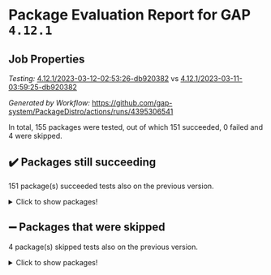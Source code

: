 # Package Evaluation Report for GAP `4.12.1`

## Job Properties

*Testing:* [4.12.1/2023-03-12-02:53:26-db920382](https://github.com/gap-system/PackageDistro/blob/data/reports/4.12.1/2023-03-12-02:53:26-db920382) vs [4.12.1/2023-03-11-03:59:25-db920382](https://github.com/gap-system/PackageDistro/blob/data/reports/4.12.1/2023-03-11-03:59:25-db920382)

*Generated by Workflow:* https://github.com/gap-system/PackageDistro/actions/runs/4395306541

In total, 155 packages were tested, out of which 151 succeeded, 0 failed and 4 were skipped.

## :heavy_check_mark: Packages still succeeding

151 package(s) succeeded tests also on the previous version.
<details><summary>Click to show packages!</summary>

- 4ti2interface 2023.02-04 [(success)](https://github.com/gap-system/PackageDistro/actions/runs/4395306541/jobs/7697092749)
- ace 5.6.2 [(success)](https://github.com/gap-system/PackageDistro/actions/runs/4395306541/jobs/7697092812)
- aclib 1.3.2 [(success)](https://github.com/gap-system/PackageDistro/actions/runs/4395306541/jobs/7697092862)
- agt 0.3.1 [(success)](https://github.com/gap-system/PackageDistro/actions/runs/4395306541/jobs/7697092921)
- alnuth 3.2.1 [(success)](https://github.com/gap-system/PackageDistro/actions/runs/4395306541/jobs/7697092996)
- anupq 3.3.0 [(success)](https://github.com/gap-system/PackageDistro/actions/runs/4395306541/jobs/7697093080)
- atlasrep 2.1.6 [(success)](https://github.com/gap-system/PackageDistro/actions/runs/4395306541/jobs/7697093145)
- autodoc 2022.10.20 [(success)](https://github.com/gap-system/PackageDistro/actions/runs/4395306541/jobs/7697093189)
- automata 1.15 [(success)](https://github.com/gap-system/PackageDistro/actions/runs/4395306541/jobs/7697093242)
- automgrp 1.3.2 [(success)](https://github.com/gap-system/PackageDistro/actions/runs/4395306541/jobs/7697093292)
- autpgrp 1.11 [(success)](https://github.com/gap-system/PackageDistro/actions/runs/4395306541/jobs/7697093357)
- cap 2023.03-02 [(success)](https://github.com/gap-system/PackageDistro/actions/runs/4395306541/jobs/7697093406)
- caratinterface 2.3.4 [(success)](https://github.com/gap-system/PackageDistro/actions/runs/4395306541/jobs/7697093466)
- cddinterface 2022.11.01 [(success)](https://github.com/gap-system/PackageDistro/actions/runs/4395306541/jobs/7697093524)
- circle 1.6.6 [(success)](https://github.com/gap-system/PackageDistro/actions/runs/4395306541/jobs/7697093569)
- classicpres 1.22 [(success)](https://github.com/gap-system/PackageDistro/actions/runs/4395306541/jobs/7697093638)
- cohomolo 1.6.11 [(success)](https://github.com/gap-system/PackageDistro/actions/runs/4395306541/jobs/7697093693)
- congruence 1.2.5 [(success)](https://github.com/gap-system/PackageDistro/actions/runs/4395306541/jobs/7697093750)
- corelg 1.56 [(success)](https://github.com/gap-system/PackageDistro/actions/runs/4395306541/jobs/7697093809)
- crime 1.6 [(success)](https://github.com/gap-system/PackageDistro/actions/runs/4395306541/jobs/7697093891)
- crisp 1.4.6 [(success)](https://github.com/gap-system/PackageDistro/actions/runs/4395306541/jobs/7697093970)
- crypting 0.10.4 [(success)](https://github.com/gap-system/PackageDistro/actions/runs/4395306541/jobs/7697094034)
- cryst 4.1.25 [(success)](https://github.com/gap-system/PackageDistro/actions/runs/4395306541/jobs/7697094099)
- crystcat 1.1.10 [(success)](https://github.com/gap-system/PackageDistro/actions/runs/4395306541/jobs/7697094181)
- ctbllib 1.3.5 [(success)](https://github.com/gap-system/PackageDistro/actions/runs/4395306541/jobs/7697094280)
- cubefree 1.19 [(success)](https://github.com/gap-system/PackageDistro/actions/runs/4395306541/jobs/7697094361)
- curlinterface 2.3.1 [(success)](https://github.com/gap-system/PackageDistro/actions/runs/4395306541/jobs/7697094434)
- cvec 2.7.6 [(success)](https://github.com/gap-system/PackageDistro/actions/runs/4395306541/jobs/7697094527)
- datastructures 0.3.0 [(success)](https://github.com/gap-system/PackageDistro/actions/runs/4395306541/jobs/7697094585)
- deepthought 1.0.6 [(success)](https://github.com/gap-system/PackageDistro/actions/runs/4395306541/jobs/7697094659)
- design 1.8 [(success)](https://github.com/gap-system/PackageDistro/actions/runs/4395306541/jobs/7697094743)
- difsets 2.3.1 [(success)](https://github.com/gap-system/PackageDistro/actions/runs/4395306541/jobs/7697094807)
- digraphs 1.6.1 [(success)](https://github.com/gap-system/PackageDistro/actions/runs/4395306541/jobs/7697094879)
- edim 1.3.6 [(success)](https://github.com/gap-system/PackageDistro/actions/runs/4395306541/jobs/7697094943)
- example 4.3.4 [(success)](https://github.com/gap-system/PackageDistro/actions/runs/4395306541/jobs/7697094999)
- examplesforhomalg 2023.02-04 [(success)](https://github.com/gap-system/PackageDistro/actions/runs/4395306541/jobs/7697095059)
- factint 1.6.3 [(success)](https://github.com/gap-system/PackageDistro/actions/runs/4395306541/jobs/7697095136)
- ferret 1.0.9 [(success)](https://github.com/gap-system/PackageDistro/actions/runs/4395306541/jobs/7697095202)
- fga 1.4.0 [(success)](https://github.com/gap-system/PackageDistro/actions/runs/4395306541/jobs/7697095264)
- fining 1.5.5 [(success)](https://github.com/gap-system/PackageDistro/actions/runs/4395306541/jobs/7697095324)
- float 1.0.3 [(success)](https://github.com/gap-system/PackageDistro/actions/runs/4395306541/jobs/7697095392)
- format 1.4.3 [(success)](https://github.com/gap-system/PackageDistro/actions/runs/4395306541/jobs/7697095450)
- forms 1.2.9 [(success)](https://github.com/gap-system/PackageDistro/actions/runs/4395306541/jobs/7697095510)
- fplsa 1.2.6 [(success)](https://github.com/gap-system/PackageDistro/actions/runs/4395306541/jobs/7697095571)
- fr 2.4.12 [(success)](https://github.com/gap-system/PackageDistro/actions/runs/4395306541/jobs/7697095633)
- francy 1.2.5 [(success)](https://github.com/gap-system/PackageDistro/actions/runs/4395306541/jobs/7697095705)
- fwtree 1.3 [(success)](https://github.com/gap-system/PackageDistro/actions/runs/4395306541/jobs/7697095788)
- gapdoc 1.6.6 [(success)](https://github.com/gap-system/PackageDistro/actions/runs/4395306541/jobs/7697095885)
- gauss 2023.02-04 [(success)](https://github.com/gap-system/PackageDistro/actions/runs/4395306541/jobs/7697095972)
- gaussforhomalg 2023.02-04 [(success)](https://github.com/gap-system/PackageDistro/actions/runs/4395306541/jobs/7697096037)
- gbnp 1.0.5 [(success)](https://github.com/gap-system/PackageDistro/actions/runs/4395306541/jobs/7697096119)
- generalizedmorphismsforcap 2023.02-01 [(success)](https://github.com/gap-system/PackageDistro/actions/runs/4395306541/jobs/7697096183)
- genss 1.6.8 [(success)](https://github.com/gap-system/PackageDistro/actions/runs/4395306541/jobs/7697096273)
- gradedmodules 2023.02-04 [(success)](https://github.com/gap-system/PackageDistro/actions/runs/4395306541/jobs/7697096368)
- gradedringforhomalg 2023.02-04 [(success)](https://github.com/gap-system/PackageDistro/actions/runs/4395306541/jobs/7697096463)
- grape 4.9.0 [(success)](https://github.com/gap-system/PackageDistro/actions/runs/4395306541/jobs/7697096567)
- groupoids 1.73 [(success)](https://github.com/gap-system/PackageDistro/actions/runs/4395306541/jobs/7697096632)
- grpconst 2.6.4 [(success)](https://github.com/gap-system/PackageDistro/actions/runs/4395306541/jobs/7697096711)
- guarana 0.96.3 [(success)](https://github.com/gap-system/PackageDistro/actions/runs/4395306541/jobs/7697096797)
- guava 3.18 [(success)](https://github.com/gap-system/PackageDistro/actions/runs/4395306541/jobs/7697096884)
- hap 1.53 [(success)](https://github.com/gap-system/PackageDistro/actions/runs/4395306541/jobs/7697096947)
- hapcryst 0.1.15 [(success)](https://github.com/gap-system/PackageDistro/actions/runs/4395306541/jobs/7697097002)
- hecke 1.5.3 [(success)](https://github.com/gap-system/PackageDistro/actions/runs/4395306541/jobs/7697097064)
- help 3.5 [(success)](https://github.com/gap-system/PackageDistro/actions/runs/4395306541/jobs/7697097132)
- homalg 2023.02-05 [(success)](https://github.com/gap-system/PackageDistro/actions/runs/4395306541/jobs/7697097172)
- homalgtocas 2023.02-04 [(success)](https://github.com/gap-system/PackageDistro/actions/runs/4395306541/jobs/7697097230)
- idrel 2.45 [(success)](https://github.com/gap-system/PackageDistro/actions/runs/4395306541/jobs/7697097294)
- images 1.3.1 [(success)](https://github.com/gap-system/PackageDistro/actions/runs/4395306541/jobs/7697097347)
- intpic 0.3.0 [(success)](https://github.com/gap-system/PackageDistro/actions/runs/4395306541/jobs/7697097400)
- io 4.8.1 [(success)](https://github.com/gap-system/PackageDistro/actions/runs/4395306541/jobs/7697097461)
- io_forhomalg 2023.02-04 [(success)](https://github.com/gap-system/PackageDistro/actions/runs/4395306541/jobs/7697097512)
- irredsol 1.4.4 [(success)](https://github.com/gap-system/PackageDistro/actions/runs/4395306541/jobs/7697097574)
- json 2.1.1 [(success)](https://github.com/gap-system/PackageDistro/actions/runs/4395306541/jobs/7697097649)
- jupyterkernel 1.5.0 [(success)](https://github.com/gap-system/PackageDistro/actions/runs/4395306541/jobs/7697097719)
- jupyterviz 1.5.6 [(success)](https://github.com/gap-system/PackageDistro/actions/runs/4395306541/jobs/7697097772)
- kan 1.35 [(success)](https://github.com/gap-system/PackageDistro/actions/runs/4395306541/jobs/7697097816)
- kbmag 1.5.11 [(success)](https://github.com/gap-system/PackageDistro/actions/runs/4395306541/jobs/7697097858)
- laguna 3.9.6 [(success)](https://github.com/gap-system/PackageDistro/actions/runs/4395306541/jobs/7697097909)
- liealgdb 2.2.1 [(success)](https://github.com/gap-system/PackageDistro/actions/runs/4395306541/jobs/7697097956)
- liepring 2.8 [(success)](https://github.com/gap-system/PackageDistro/actions/runs/4395306541/jobs/7697098026)
- liering 2.4.2 [(success)](https://github.com/gap-system/PackageDistro/actions/runs/4395306541/jobs/7697098073)
- linearalgebraforcap 2023.03-01 [(success)](https://github.com/gap-system/PackageDistro/actions/runs/4395306541/jobs/7697098119)
- localizeringforhomalg 2023.02-04 [(success)](https://github.com/gap-system/PackageDistro/actions/runs/4395306541/jobs/7697098167)
- loops 3.4.3 [(success)](https://github.com/gap-system/PackageDistro/actions/runs/4395306541/jobs/7697098215)
- lpres 1.0.3 [(success)](https://github.com/gap-system/PackageDistro/actions/runs/4395306541/jobs/7697098257)
- majoranaalgebras 1.5.1 [(success)](https://github.com/gap-system/PackageDistro/actions/runs/4395306541/jobs/7697098316)
- mapclass 1.4.6 [(success)](https://github.com/gap-system/PackageDistro/actions/runs/4395306541/jobs/7697098380)
- matgrp 0.70 [(success)](https://github.com/gap-system/PackageDistro/actions/runs/4395306541/jobs/7697098430)
- matricesforhomalg 2023.02-04 [(success)](https://github.com/gap-system/PackageDistro/actions/runs/4395306541/jobs/7697098469)
- modisom 2.5.4 [(success)](https://github.com/gap-system/PackageDistro/actions/runs/4395306541/jobs/7697098516)
- modulepresentationsforcap 2023.02-03 [(success)](https://github.com/gap-system/PackageDistro/actions/runs/4395306541/jobs/7697098572)
- modules 2023.02-04 [(success)](https://github.com/gap-system/PackageDistro/actions/runs/4395306541/jobs/7697098614)
- monoidalcategories 2023.02-05 [(success)](https://github.com/gap-system/PackageDistro/actions/runs/4395306541/jobs/7697098656)
- nconvex 2022.09-01 [(success)](https://github.com/gap-system/PackageDistro/actions/runs/4395306541/jobs/7697098697)
- nilmat 1.4.2 [(success)](https://github.com/gap-system/PackageDistro/actions/runs/4395306541/jobs/7697098755)
- nock 1.5 [(success)](https://github.com/gap-system/PackageDistro/actions/runs/4395306541/jobs/7697098795)
- normalizinterface 1.3.5 [(success)](https://github.com/gap-system/PackageDistro/actions/runs/4395306541/jobs/7697098819)
- nq 2.5.9 [(success)](https://github.com/gap-system/PackageDistro/actions/runs/4395306541/jobs/7697098851)
- numericalsgps 1.3.1 [(success)](https://github.com/gap-system/PackageDistro/actions/runs/4395306541/jobs/7697098892)
- openmath 11.5.3 [(success)](https://github.com/gap-system/PackageDistro/actions/runs/4395306541/jobs/7697098934)
- orb 4.9.0 [(success)](https://github.com/gap-system/PackageDistro/actions/runs/4395306541/jobs/7697098966)
- packagemanager 1.4.0 [(success)](https://github.com/gap-system/PackageDistro/actions/runs/4395306541/jobs/7697099019)
- patternclass 2.4.3 [(success)](https://github.com/gap-system/PackageDistro/actions/runs/4395306541/jobs/7697099054)
- permut 2.0.4 [(success)](https://github.com/gap-system/PackageDistro/actions/runs/4395306541/jobs/7697099097)
- polenta 1.3.10 [(success)](https://github.com/gap-system/PackageDistro/actions/runs/4395306541/jobs/7697099129)
- polymaking 0.8.6 [(success)](https://github.com/gap-system/PackageDistro/actions/runs/4395306541/jobs/7697099165)
- primgrp 3.4.4 [(success)](https://github.com/gap-system/PackageDistro/actions/runs/4395306541/jobs/7697099232)
- profiling 2.5.2 [(success)](https://github.com/gap-system/PackageDistro/actions/runs/4395306541/jobs/7697099300)
- qpa 1.34 [(success)](https://github.com/gap-system/PackageDistro/actions/runs/4395306541/jobs/7697099366)
- quagroup 1.8.3 [(success)](https://github.com/gap-system/PackageDistro/actions/runs/4395306541/jobs/7697099410)
- radiroot 2.9 [(success)](https://github.com/gap-system/PackageDistro/actions/runs/4395306541/jobs/7697099461)
- rcwa 4.7.1 [(success)](https://github.com/gap-system/PackageDistro/actions/runs/4395306541/jobs/7697099509)
- rds 1.8 [(success)](https://github.com/gap-system/PackageDistro/actions/runs/4395306541/jobs/7697099549)
- recog 1.4.2 [(success)](https://github.com/gap-system/PackageDistro/actions/runs/4395306541/jobs/7697099611)
- repndecomp 1.3.0 [(success)](https://github.com/gap-system/PackageDistro/actions/runs/4395306541/jobs/7697099673)
- repsn 3.1.0 [(success)](https://github.com/gap-system/PackageDistro/actions/runs/4395306541/jobs/7697099737)
- resclasses 4.7.3 [(success)](https://github.com/gap-system/PackageDistro/actions/runs/4395306541/jobs/7697099822)
- ringsforhomalg 2023.02-05 [(success)](https://github.com/gap-system/PackageDistro/actions/runs/4395306541/jobs/7697099896)
- sco 2023.02-04 [(success)](https://github.com/gap-system/PackageDistro/actions/runs/4395306541/jobs/7697099965)
- scscp 2.4.1 [(success)](https://github.com/gap-system/PackageDistro/actions/runs/4395306541/jobs/7697100029)
- semigroups 5.2.1 [(success)](https://github.com/gap-system/PackageDistro/actions/runs/4395306541/jobs/7697100098)
- sglppow 2.3 [(success)](https://github.com/gap-system/PackageDistro/actions/runs/4395306541/jobs/7697100173)
- sgpviz 0.999.5 [(success)](https://github.com/gap-system/PackageDistro/actions/runs/4395306541/jobs/7697100253)
- simpcomp 2.1.14 [(success)](https://github.com/gap-system/PackageDistro/actions/runs/4395306541/jobs/7697100323)
- singular 2023.02.09 [(success)](https://github.com/gap-system/PackageDistro/actions/runs/4395306541/jobs/7697100390)
- sl2reps 1.1 [(success)](https://github.com/gap-system/PackageDistro/actions/runs/4395306541/jobs/7697100455)
- sla 1.5.3 [(success)](https://github.com/gap-system/PackageDistro/actions/runs/4395306541/jobs/7697100505)
- smallgrp 1.5.2 [(success)](https://github.com/gap-system/PackageDistro/actions/runs/4395306541/jobs/7697100571)
- smallsemi 0.6.13 [(success)](https://github.com/gap-system/PackageDistro/actions/runs/4395306541/jobs/7697100634)
- sonata 2.9.6 [(success)](https://github.com/gap-system/PackageDistro/actions/runs/4395306541/jobs/7697100703)
- sophus 1.27 [(success)](https://github.com/gap-system/PackageDistro/actions/runs/4395306541/jobs/7697100771)
- spinsym 1.5.2 [(success)](https://github.com/gap-system/PackageDistro/actions/runs/4395306541/jobs/7697100826)
- standardff 0.9.4 [(success)](https://github.com/gap-system/PackageDistro/actions/runs/4395306541/jobs/7697100891)
- symbcompcc 1.3.2 [(success)](https://github.com/gap-system/PackageDistro/actions/runs/4395306541/jobs/7697100944)
- thelma 1.3 [(success)](https://github.com/gap-system/PackageDistro/actions/runs/4395306541/jobs/7697101009)
- tomlib 1.2.9 [(success)](https://github.com/gap-system/PackageDistro/actions/runs/4395306541/jobs/7697101062)
- toolsforhomalg 2023.02-06 [(success)](https://github.com/gap-system/PackageDistro/actions/runs/4395306541/jobs/7697101130)
- toric 1.9.5 [(success)](https://github.com/gap-system/PackageDistro/actions/runs/4395306541/jobs/7697101216)
- toricvarieties 2022.07.13 [(success)](https://github.com/gap-system/PackageDistro/actions/runs/4395306541/jobs/7697101289)
- transgrp 3.6.3 [(success)](https://github.com/gap-system/PackageDistro/actions/runs/4395306541/jobs/7697101347)
- ugaly 4.0.3 [(success)](https://github.com/gap-system/PackageDistro/actions/runs/4395306541/jobs/7697101394)
- unipot 1.5 [(success)](https://github.com/gap-system/PackageDistro/actions/runs/4395306541/jobs/7697101433)
- unitlib 4.2.0 [(success)](https://github.com/gap-system/PackageDistro/actions/runs/4395306541/jobs/7697101487)
- utils 0.82 [(success)](https://github.com/gap-system/PackageDistro/actions/runs/4395306541/jobs/7697101533)
- uuid 0.7 [(success)](https://github.com/gap-system/PackageDistro/actions/runs/4395306541/jobs/7697101573)
- walrus 0.9991 [(success)](https://github.com/gap-system/PackageDistro/actions/runs/4395306541/jobs/7697101609)
- wedderga 4.10.3 [(success)](https://github.com/gap-system/PackageDistro/actions/runs/4395306541/jobs/7697101645)
- xmod 2.91 [(success)](https://github.com/gap-system/PackageDistro/actions/runs/4395306541/jobs/7697101683)
- xmodalg 1.23 [(success)](https://github.com/gap-system/PackageDistro/actions/runs/4395306541/jobs/7697101730)
- yangbaxter 0.10.3 [(success)](https://github.com/gap-system/PackageDistro/actions/runs/4395306541/jobs/7697101781)
- zeromqinterface 0.14 [(success)](https://github.com/gap-system/PackageDistro/actions/runs/4395306541/jobs/7697101833)
</details>

## :heavy_minus_sign: Packages that were skipped

4 package(s) skipped tests also on the previous version.
<details><summary>Click to show packages!</summary>

- browse 1.8.21 [(skipped)](https://github.com/gap-system/PackageDistro/actions/runs/4395306541/jobs/7697000185)
- itc 1.5.1 [(skipped)](https://github.com/gap-system/PackageDistro/actions/runs/4395306541/jobs/7697000185)
- polycyclic 2.16 [(skipped)](https://github.com/gap-system/PackageDistro/actions/runs/4395306541/jobs/7697000185)
- xgap 4.31 [(skipped)](https://github.com/gap-system/PackageDistro/actions/runs/4395306541/jobs/7697000185)
</details>

